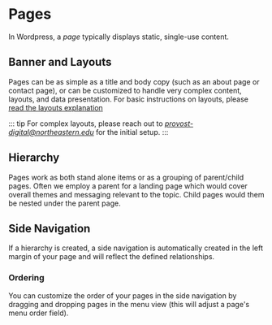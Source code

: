 # Pages

In Wordpress, a <i>page</i> typically displays static, single-use content.


## Banner and Layouts
Pages can be as simple as a title and body copy (such as an about page or contact page), or can be customized to handle very complex content, layouts, and data presentation. For basic instructions on layouts, please [read the layouts explanation](wp/layouts/overview.html)

::: tip
For complex layouts, please reach out to [*provost-digital@northeastern.edu*](mailto:provost-digital@northeastern.edu) for the initial setup.
:::

## Hierarchy
Pages work as both stand alone items or as a grouping of parent/child pages. Often we employ a parent for a landing page which would cover overall themes and messaging relevant to the topic. Child pages would them be nested under the parent page.

<ImageStage title="Admin Pages View" filename="pages-nav-hierarchy.png" caption="About is the parent and  sample page 1, sample page 2 are the children" />

<ImageStage title="Admin Single Page View" filename="pages-parent-child.png" caption="You can select which parent you want the page to belong to under 'Page Attributes'" />

## Side Navigation
If a hierarchy is created, a side navigation is automatically created in the left margin of your page and will reflect the defined relationships.

<ImageStage title="Live View" filename="pages-side-navigation-live.jpg" caption="" />

### Ordering
You can customize the order of your pages in the side navigation by dragging and dropping pages in the menu view (this will adjust a page's menu order field).

<ImageStage title="Admin Pages View" filename="pages-menu-reorder.jpg" caption="Drag and Drop from the menu list" />
<ImageStage title="Live View" filename="pages-dragdrop-live.png" caption="" />




